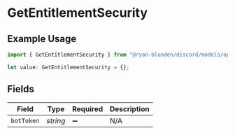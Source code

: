 # GetEntitlementSecurity

## Example Usage

```typescript
import { GetEntitlementSecurity } from "@ryan-blunden/discord/models/operations";

let value: GetEntitlementSecurity = {};
```

## Fields

| Field              | Type               | Required           | Description        |
| ------------------ | ------------------ | ------------------ | ------------------ |
| `botToken`         | *string*           | :heavy_minus_sign: | N/A                |